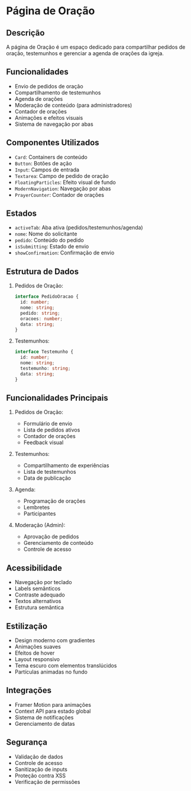 # Página de Oração

## Descrição
A página de Oração é um espaço dedicado para compartilhar pedidos de oração, testemunhos e gerenciar a agenda de orações da igreja.

## Funcionalidades
- Envio de pedidos de oração
- Compartilhamento de testemunhos
- Agenda de orações
- Moderação de conteúdo (para administradores)
- Contador de orações
- Animações e efeitos visuais
- Sistema de navegação por abas

## Componentes Utilizados
- `Card`: Containers de conteúdo
- `Button`: Botões de ação
- `Input`: Campos de entrada
- `Textarea`: Campo de pedido de oração
- `FloatingParticles`: Efeito visual de fundo
- `ModernNavigation`: Navegação por abas
- `PrayerCounter`: Contador de orações

## Estados
- `activeTab`: Aba ativa (pedidos/testemunhos/agenda)
- `nome`: Nome do solicitante
- `pedido`: Conteúdo do pedido
- `isSubmitting`: Estado de envio
- `showConfirmation`: Confirmação de envio

## Estrutura de Dados
1. Pedidos de Oração:
   ```typescript
   interface PedidoOracao {
     id: number;
     nome: string;
     pedido: string;
     oracoes: number;
     data: string;
   }
   ```

2. Testemunhos:
   ```typescript
   interface Testemunho {
     id: number;
     nome: string;
     testemunho: string;
     data: string;
   }
   ```

## Funcionalidades Principais
1. Pedidos de Oração:
   - Formulário de envio
   - Lista de pedidos ativos
   - Contador de orações
   - Feedback visual

2. Testemunhos:
   - Compartilhamento de experiências
   - Lista de testemunhos
   - Data de publicação

3. Agenda:
   - Programação de orações
   - Lembretes
   - Participantes

4. Moderação (Admin):
   - Aprovação de pedidos
   - Gerenciamento de conteúdo
   - Controle de acesso

## Acessibilidade
- Navegação por teclado
- Labels semânticos
- Contraste adequado
- Textos alternativos
- Estrutura semântica

## Estilização
- Design moderno com gradientes
- Animações suaves
- Efeitos de hover
- Layout responsivo
- Tema escuro com elementos translúcidos
- Partículas animadas no fundo

## Integrações
- Framer Motion para animações
- Context API para estado global
- Sistema de notificações
- Gerenciamento de datas

## Segurança
- Validação de dados
- Controle de acesso
- Sanitização de inputs
- Proteção contra XSS
- Verificação de permissões 